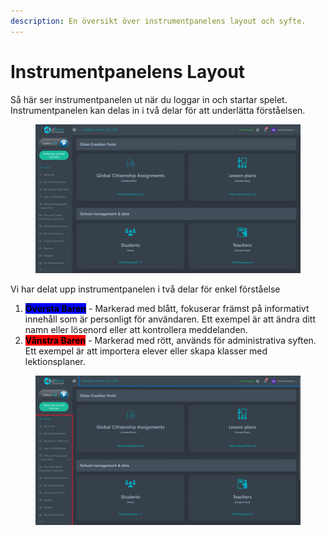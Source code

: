 ```yaml
---
description: En översikt över instrumentpanelens layout och syfte.
---
```


# Instrumentpanelens Layout

Så här ser instrumentpanelen ut när du loggar in och startar spelet. Instrumentpanelen kan delas in i två delar för att underlätta förståelsen.

<figure><img src="../../.gitbook/assets/Screenshot 2024-03-11 100043.png" alt=""><figcaption></figcaption></figure>

Vi har delat upp instrumentpanelen i två delar för enkel förståelse&#x20;

1. <mark style="background-color:blue;">**Översta Baren**</mark> - Markerad med blått, fokuserar främst på informativt innehåll som är personligt för användaren. Ett exempel är att ändra ditt namn eller lösenord eller att kontrollera meddelanden.
2. <mark style="background-color:red;">**Vänstra Baren**</mark> - Markerad med rött, används för administrativa syften. Ett exempel är att importera elever eller skapa klasser med lektionsplaner.

<figure><img src="../../.gitbook/assets/Screenshot 2024-03-11 101214.png" alt=""><figcaption></figcaption></figure>
